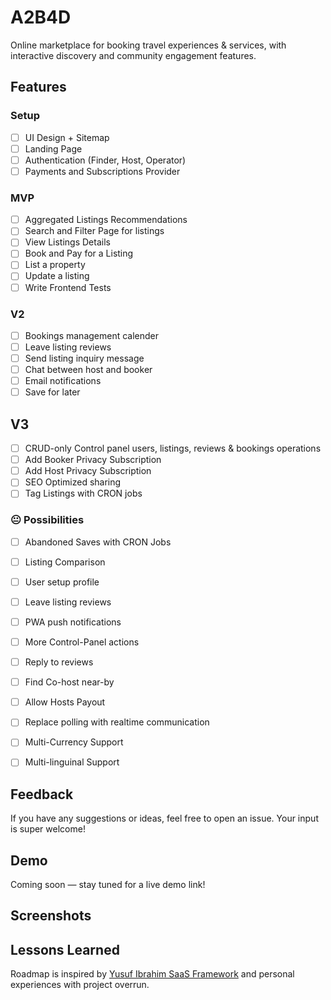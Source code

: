 # A2B4D

Online marketplace for booking travel experiences & services, with interactive discovery and community engagement features.


## Features

### Setup
- [ ] UI Design + Sitemap
- [ ] Landing Page
- [ ] Authentication (Finder, Host, Operator)
- [ ] Payments and Subscriptions Provider

### MVP
- [ ] Aggregated Listings Recommendations
- [ ] Search and Filter Page for listings
- [ ] View Listings Details
- [ ] Book and Pay for a Listing
- [ ] List a property
- [ ] Update a listing
- [ ] Write Frontend Tests

### V2
- [ ] Bookings management calender
- [ ] Leave listing reviews
- [ ] Send listing inquiry message
- [ ] Chat between host and booker
- [ ] Email notifications
- [ ] Save for later

## V3
- [ ] CRUD-only Control panel users, listings, reviews & bookings operations
- [ ] Add Booker Privacy Subscription
- [ ] Add Host Privacy Subscription
- [ ] SEO Optimized sharing
- [ ] Tag Listings with CRON jobs

### 😐 Possibilities
- [ ] Abandoned Saves with CRON Jobs
- [ ] Listing Comparison
- [ ] User setup profile
- [ ] Leave listing reviews
- [ ] PWA push notifications
- [ ] More Control-Panel actions
- [ ] Reply to reviews
- [ ] Find Co-host near-by
- [ ] Allow Hosts Payout
- [ ] Replace polling with realtime communication
- [ ] Multi-Currency Support
- [ ] Multi-linguinal Support


## Feedback

If you have any suggestions or ideas, feel free to open an issue. Your input is super welcome!


## Demo

Coming soon — stay tuned for a live demo link!



## Screenshots



## Lessons Learned
Roadmap is inspired by [Yusuf Ibrahim SaaS Framework](https://www.linkedin.com/posts/saintdoresh_ai-powered-saas-development-the-lapp-framework-activity-7312453103885127680-esu6?utm_source=li_share&utm_content=feedcontent&utm_medium=g_dt_web&utm_campaign=copy) and personal experiences with project overrun.


